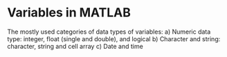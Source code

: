 # Variables in MATLAB 

The mostly used categories of data types of variables:
a) Numeric data type: integer, float (single and double), and logical
b) Character and string: character, string and cell array
c) Date and time

